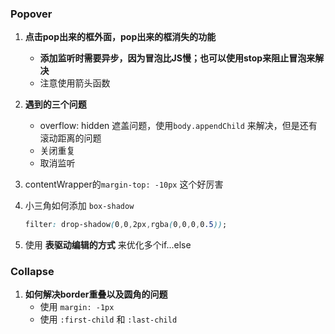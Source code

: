 ### Popover



1. **点击pop出来的框外面，pop出来的框消失的功能** 
   - **添加监听时需要异步，因为冒泡比JS慢；也可以使用stop来阻止冒泡来解决**  
   - 注意使用箭头函数

2. **遇到的三个问题** 
   - overflow: hidden 遮盖问题，使用`body.appendChild` 来解决，但是还有滚动距离的问题
   - 关闭重复
   - 取消监听
3. contentWrapper的`margin-top: -10px` 这个好厉害

4. 小三角如何添加 `box-shadow` 

   ```css
   filter: drop-shadow(0,0,2px,rgba(0,0,0,0.5));
   ```

5. 使用 **表驱动编辑的方式** 来优化多个if...else



### Collapse



1. **如何解决border重叠以及圆角的问题** 
   - 使用 `margin: -1px`
   - 使用 `:first-child` 和 `:last-child` 